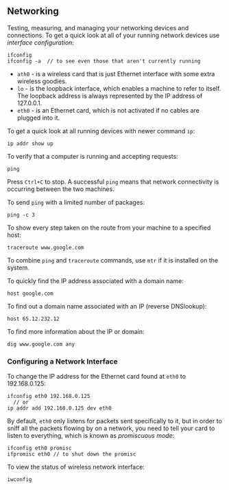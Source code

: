 ## Networking
Testing, measuring, and managing your networking devices and connections.
To get a quick look at all of your running network devices use *interface configuration*:
```
ifconfig
ifconfig -a  // to see even those that aren't currently running
```
- `ath0` - is a wireless card that is just Ethernet interface with some extra wireless goodies.
- `lo` - is the loopback interface, which enables a machine to refer to itself. The loopback address is always represented by the IP address of 127.0.0.1.
- `eth0` - is an Ethernet card, which is not activated if no cables are plugged into it.

To get a quick look at all running devices with newer command `ip`:
```
ip addr show up
```
To verify that a computer is running and accepting requests:
```
ping
```
Press `Ctrl+C` to stop. A successful `ping` means that network connectivity is occurring between the two machines.

To send `ping` with a limited number of packages:
```
ping -c 3
```
To show every step taken on the route from your machine to a specified host:
```
traceroute www.google.com
```
To combine `ping` and `traceroute` commands, use `mtr` if it is installed on the system.

To quickly find the IP address associated with a domain name:
```
host google.com
```
To find out a domain name associated with an IP (reverse DNSlookup):
```
host 65.12.232.12 
```
To find more information about the IP or domain:
```
dig www.google.com any
```
### Configuring a Network Interface
To change the IP address for the Ethernet card found at `eth0` to 192.168.0.125:
```
ifconfig eth0 192.168.0.125
  // or
ip addr add 192.168.0.125 dev eth0
```
By default, `eth0` only listens for packets sent specifically to it, but in order to sniff all the packets flowing by on a
network, you need to tell your card to listen to everything, which is known as *promiscuous mode*:
```
ifconfig eth0 promisc
ifpromisc eth0 // to shut down the promisc
```
To view the status of wireless network interface:
```
iwconfig
```



